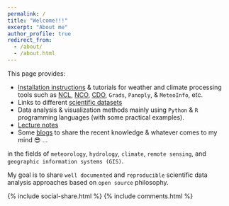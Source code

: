 ```yaml
---
permalink: /
title: "Welcome!!!"
excerpt: "About me"
author_profile: true
redirect_from: 
  - /about/
  - /about.html
---
```

This page provides: 

   - [Installation instructions](https://yonsci.github.io/yon_academic//portfolio/) & tutorials for weather and climate processing tools such as [NCL](https://yonsci.github.io/yon_academic//portfolio/portfolio-9/), [NCO](https://yonsci.github.io/yon_academic//portfolio/portfolio-9/), [CDO](https://yonsci.github.io/yon_academic//portfolio/portfolio-9/), `Grads`, `Panoply`, & `MeteoInfo`, etc.  
   - Links to different [scientific datasets](https://yonsci.github.io/yon_academic//datasets/)
   - Data analysis & visualization methods mainly using `Python` & `R` programming languages (with some practical examples). 
   - [Lecture notes](https://yonsci.github.io/yon_academic//teaching/) 
   - Some [blogs](https://yonsci.github.io/yon_academic//year-archive/) to share the recent knowledge & whatever comes to my mind 😎 ...
       
  in the fields of `meteorology`, `hydrology`, `climate`, `remote sensing`, and `geographic information systems (GIS)`. 
  
  My goal is to share `well documented` and `reproducible` scientific data analysis approaches based on `open source` philosophy. 
  
<meta  property="fb:app_id"  content="335040264869443"  />
<meta  property="og:url"  content="https://yonsci.github.io/yon_academic/"  />
<meta  property="og:image"  content="https://yonsci.github.io/yon_academic//images/yon.jpeg"  />

{% include social-share.html %}
{% include comments.html %}
